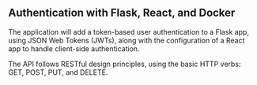 ## Authentication with Flask, React, and Docker
The application will add a token-based user authentication to a Flask app, using JSON Web Tokens (JWTs), along with the configuration of a React app to handle client-side authentication.

The API follows RESTful design principles, using the basic HTTP verbs: GET, POST, PUT, and DELETE.